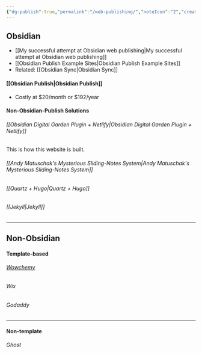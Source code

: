 ```yaml
---
{"dg-publish":true,"permalink":"/web-publishing/","noteIcon":"2","created":"","updated":""}
---
```


## Obsidian
- [[My successful attempt at Obsidian web publishing\|My successful attempt at Obsidian web publishing]]
- [[Obsidian Publish Example Sites\|Obsidian Publish Example Sites]]
- Related: [[Obsidian Sync\|Obsidian Sync]]

#### [[Obsidian Publish\|Obsidian Publish]]
- Costly at $20/month or $192/year

#### Non-Obsidian-Publish Solutions

###### [[Obsidian Digital Garden Plugin + Netlify\|Obsidian Digital Garden Plugin + Netlify]]
This is how this website is built.

###### [[Andy Matuschak's Mysterious Sliding-Notes System\|Andy Matuschak's Mysterious Sliding-Notes System]]

###### [[Quartz + Hugo\|Quartz + Hugo]]

###### [[Jekyll\|Jekyll]]

---
## Non-Obsidian

#### Template-based

###### [Wowchemy](https://wowchemy.com/)

###### Wix

###### Godaddy

---
#### Non-template

###### Ghost




